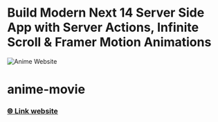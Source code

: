 # Build Modern Next 14 Server Side App with Server Actions, Infinite Scroll & Framer Motion Animations

![Anime Website](https://i.ibb.co/MG1nbqt/YT-Thumbnails-2.png)

# anime-movie

### [🌐 Link website](https://anime-movie-jet.vercel.app/)

